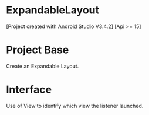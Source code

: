 # ExpandableLayout

[Project created with Android Studio V3.4.2] [Api >= 15]

# Project Base
Create an Expandable Layout.

# Interface
Use of View to identify which view the listener launched.